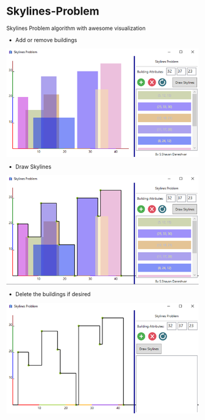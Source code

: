 # Skylines-Problem
Skylines Problem algorithm with awesome visualization

+ Add or remove buildings
<img src="https://github.com/shayandaneshvar/Skylines-Problem/blob/master/screenshots/1.png?raw=true" alt="1" > 

+ Draw Skylines
<img src="https://github.com/shayandaneshvar/Skylines-Problem/blob/master/screenshots/2.png?raw=true" alt="2" > 

+ Delete the buildings if desired
<img src="https://github.com/shayandaneshvar/Skylines-Problem/blob/master/screenshots/3.png?raw=true" alt="3" > 
    